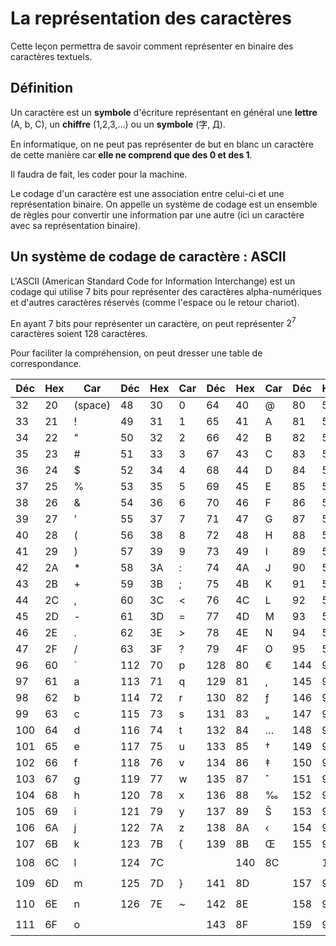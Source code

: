 # La représentation des caractères

Cette leçon permettra de savoir comment représenter en binaire des caractères textuels.

## Définition

Un caractère est un **symbole** d'écriture représentant en général une **lettre** (A, b, C), un **chiffre** (1,2,3,...) ou un **symbole** (字, Д). 

En informatique, on ne peut pas représenter de but en blanc un caractère de cette manière car **elle ne comprend que des 0 et des 1**.

Il faudra de fait, les coder pour la machine.

Le codage d'un caractère est une association entre celui-ci et une représentation binaire.
On appelle un système de codage est un ensemble de règles pour convertir une information par une autre (ici un caractère avec sa représentation binaire).

## Un système de codage de caractère : ASCII

L'ASCII (American Standard Code for Information Interchange) est un codage qui utilise 7 bits pour représenter des caractères alpha-numériques et d'autres caractères réservés (comme l'espace ou le retour chariot).

En ayant 7 bits pour représenter un caractère, on peut représenter $2^7$ caractères soient 128 caractères.

Pour faciliter la compréhension, on peut dresser une table de correspondance.

| Déc | Hex | Car | Déc | Hex | Car | Déc | Hex | Car | Déc | Hex | Car |
|-----|-----|-----|-----|-----|-----|-----|-----|-----|-----|-----|-----|
| 32  | 20  | (space)  | 48  | 30  | 0   | 64  | 40  | @   | 80  | 50  | P   |
| 33  | 21  | !        | 49  | 31  | 1   | 65  | 41  | A   | 81  | 51  | Q   |
| 34  | 22  | "        | 50  | 32  | 2   | 66  | 42  | B   | 82  | 52  | R   |
| 35  | 23  | #        | 51  | 33  | 3   | 67  | 43  | C   | 83  | 53  | S   |
| 36  | 24  | $        | 52  | 34  | 4   | 68  | 44  | D   | 84  | 54  | T   |
| 37  | 25  | %        | 53  | 35  | 5   | 69  | 45  | E   | 85  | 55  | U   |
| 38  | 26  | &        | 54  | 36  | 6   | 70  | 46  | F   | 86  | 56  | V   |
| 39  | 27  | '        | 55  | 37  | 7   | 71  | 47  | G   | 87  | 57  | W   |
| 40  | 28  | (        | 56  | 38  | 8   | 72  | 48  | H   | 88  | 58  | X   |
| 41  | 29  | )        | 57  | 39  | 9   | 73  | 49  | I   | 89  | 59  | Y   |
| 42  | 2A  | *        | 58  | 3A  | :   | 74  | 4A  | J   | 90  | 5A  | Z   |
| 43  | 2B  | +        | 59  | 3B  | ;   | 75  | 4B  | K   | 91  | 5B  | [   |
| 44  | 2C  | ,        | 60  | 3C  | <   | 76  | 4C  | L   | 92  | 5C  | \   |
| 45  | 2D  | -        | 61  | 3D  | =   | 77  | 4D  | M   | 93  | 5D  | ]   |
| 46  | 2E  | .        | 62  | 3E  | >   | 78  | 4E  | N   | 94  | 5E  | ^   |
| 47  | 2F  | /        | 63  | 3F  | ?   | 79  | 4F  | O   | 95  | 5F  | _   |
| 96  | 60  | `        | 112 | 70  | p   | 128 | 80  | €   | 144 | 90  | É   |
| 97  | 61  | a        | 113 | 71  | q   | 129 | 81  | ‚   | 145 | 91  | ‘   |
| 98  | 62  | b        | 114 | 72  | r   | 130 | 82  | ƒ   | 146 | 92  | ’   |
| 99  | 63  | c        | 115 | 73  | s   | 131 | 83  | „   | 147 | 93  | “   |
| 100 | 64  | d        | 116 | 74  | t   | 132 | 84  | …   | 148 | 94  | ”   |
| 101 | 65  | e        | 117 | 75  | u   | 133 | 85  | †   | 149 | 95  | •   |
| 102 | 66  | f        | 118 | 76  | v   | 134 | 86  | ‡   | 150 | 96  | –   |
| 103 | 67  | g        | 119 | 77  | w   | 135 | 87  | ˆ   | 151 | 97  | —   |
| 104 | 68  | h        | 120 | 78  | x   | 136 | 88  | ‰   | 152 | 98  | ˜   |
| 105 | 69  | i        | 121 | 79  | y   | 137 | 89  | Š   | 153 | 99  | ™   |
| 106 | 6A  | j        | 122 | 7A  | z   | 138 | 8A  | ‹   | 154 | 9A  | š   |
| 107 | 6B  | k        | 123 | 7B  | {   | 139 | 8B  | Œ   | 155 | 9B  | œ   |
| 108 | 6C  | l        | 124 | 7C  | |   | 140 | 8C  |    | 156 | 9C  |    |
| 109 | 6D  | m        | 125 | 7D  | }   | 141 | 8D  |    | 157 | 9D  |    |
| 110 | 6E  | n        | 126 | 7E  | ~   | 142 | 8E  |    | 158 | 9E  |    |
| 111 | 6F  | o        |     |     |     | 143 | 8F  |    | 159 | 9F  |    |
